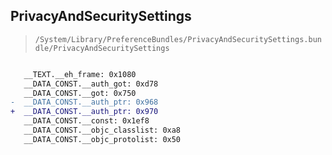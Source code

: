 ## PrivacyAndSecuritySettings

> `/System/Library/PreferenceBundles/PrivacyAndSecuritySettings.bundle/PrivacyAndSecuritySettings`

```diff

   __TEXT.__eh_frame: 0x1080
   __DATA_CONST.__auth_got: 0xd78
   __DATA_CONST.__got: 0x750
-  __DATA_CONST.__auth_ptr: 0x968
+  __DATA_CONST.__auth_ptr: 0x970
   __DATA_CONST.__const: 0x1ef8
   __DATA_CONST.__objc_classlist: 0xa8
   __DATA_CONST.__objc_protolist: 0x50

```
